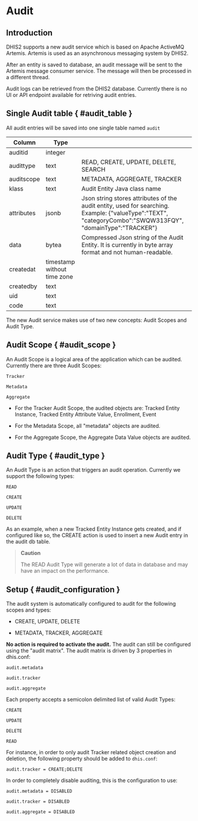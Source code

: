 # Audit

## Introduction

DHIS2 supports a new audit service which is based on Apache ActiveMQ Artemis. Artemis is used as an asynchronous messaging system by DHIS2.

After an entity is saved to database, an audit message will be sent to the Artemis message consumer service. The message will then be processed in a different thread.

Audit logs can be retrieved from the DHIS2 database. Currently there is no UI or API endpoint available for retriving audit entries.


## Single Audit table { #audit_table } 

All audit entries will be saved into one single table named `audit`

| Column     | Type                        |                                                                                                                                                            |
|------------|-----------------------------|------------------------------------------------------------------------------------------------------------------------------------------------------------|
| auditid    | integer                     |                                                                                                                                                            |
| audittype  | text                        | READ, CREATE, UPDATE, DELETE, SEARCH                                                                                                                       |
| auditscope | text                        | METADATA, AGGREGATE, TRACKER                                                                                                                               |
| klass      | text                        | Audit Entity Java class name                                                                                                                               |
| attributes | jsonb                       | Json string stores attributes of the audit entity, used for searching. Example: {"valueType":"TEXT", "categoryCombo":"SWQW313FQY", "domainType":"TRACKER"} |
| data       | bytea                       | Compressed Json string of the Audit Entity. It is currently in byte array format and not human-readable.                                                   |
| createdat  | timestamp without time zone |                                                                                                                                                            |
| createdby  | text                        |                                                                                                                                                            |
| uid        | text                        |                                                                                                                                                            |
| code       | text                        |                                                                                                                                                            |




The new Audit service makes use of two new concepts: Audit Scopes and Audit Type.

## Audit Scope { #audit_scope } 

An Audit Scope is a logical area of the application which can be audited. Currently there are three Audit Scopes:

```
Tracker

Metadata

Aggregate
```

- For the Tracker Audit Scope, the audited objects are:
Tracked Entity Instance, Tracked Entity Attribute Value, Enrollment, Event

- For the Metadata Scope, all "metadata" objects are audited.

- For the Aggregate Scope, the Aggregate Data Value objects are audited.


## Audit Type { #audit_type } 

An Audit Type is an action that triggers an audit operation. Currently we support the following types:

```
READ

CREATE

UPDATE

DELETE
```

As an example, when a new Tracked Entity Instance gets created, and if configured like so, the CREATE action is used to insert a new Audit entry in the audit db table.

> **Caution**
>
> The READ Audit Type will generate a lot of data in database and may have an impact on the performance.

## Setup { #audit_configuration } 

The audit system is automatically configured to audit for the following scopes and types:

- CREATE, UPDATE, DELETE

- METADATA, TRACKER, AGGREGATE

**No action is required to activate the audit.**
The audit can still be configured using the "audit matrix". The audit matrix is driven by 3 properties in dhis.conf:

```
audit.metadata

audit.tracker

audit.aggregate
```

Each property accepts a semicolon delimited list of valid Audit Types:

```
CREATE

UPDATE

DELETE

READ
```

For instance, in order to only audit Tracker related object creation and deletion, the following property should be added to `dhis.conf`:

```
audit.tracker = CREATE;DELETE
```

In order to completely disable auditing, this is the configuration to use:
```
audit.metadata = DISABLED 

audit.tracker = DISABLED 

audit.aggregate = DISABLED
```

